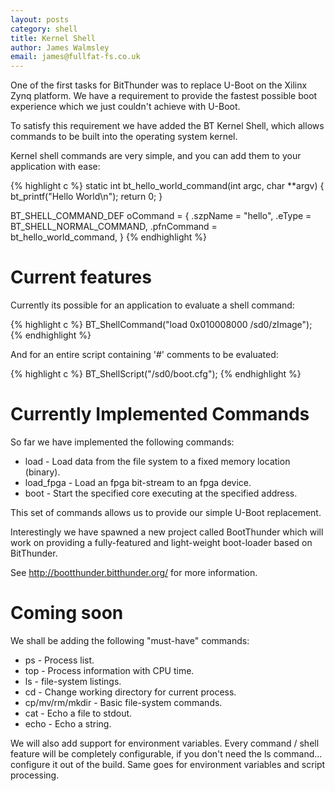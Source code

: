 ```yaml
---
layout: posts
category: shell
title: Kernel Shell
author: James Walmsley
email: james@fullfat-fs.co.uk
---
```


One of the first tasks for BitThunder was to replace U-Boot on the Xilinx Zynq platform. We have a requirement
to provide the fastest possible boot experience which we just couldn't achieve with U-Boot.

To satisfy this requirement we have added the BT Kernel Shell, which allows commands to be built into
the operating system kernel.

Kernel shell commands are very simple, and you can add them to your application with ease:

{% highlight c %}
static int bt_hello_world_command(int argc, char **argv) {
    bt_printf("Hello World\n");
    return 0;
}

BT_SHELL_COMMAND_DEF oCommand = {
    .szpName = "hello",
    .eType = BT_SHELL_NORMAL_COMMAND,
    .pfnCommand = bt_hello_world_command,
}
{% endhighlight %}


# Current features

Currently its possible for an application to evaluate a shell command:

{% highlight c %}
BT_ShellCommand("load 0x010008000 /sd0/zImage");
{% endhighlight %}

And for an entire script containing '#' comments to be evaluated:

{% highlight c %}
BT_ShellScript("/sd0/boot.cfg");
{% endhighlight %}

# Currently Implemented Commands

So far we have implemented the following commands:

* load        - Load data from the file system to a fixed memory location (binary).
* load_fpga   - Load an fpga bit-stream to an fpga device.
* boot        - Start the specified core executing at the specified address.

This set of commands allows us to provide our simple U-Boot replacement.

Interestingly we have spawned a new project called BootThunder which will work on providing a fully-featured
and light-weight boot-loader based on BitThunder.

See http://bootthunder.bitthunder.org/ for more information.

# Coming soon

We shall be adding the following "must-have" commands:

* ps              - Process list.
* top             - Process information with CPU time.
* ls              - file-system listings.
* cd              - Change working directory for current process.
* cp/mv/rm/mkdir  - Basic file-system commands.
* cat             - Echo a file to stdout.
* echo            - Echo a string.

We will also add support for environment variables. Every command / shell feature will be completely configurable,
if you don't need the ls command... configure it out of the build. Same goes for environment variables and script processing.
